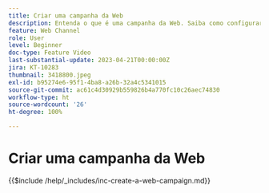 ```yaml
---
title: Criar uma campanha da Web
description: Entenda o que é uma campanha da Web. Saiba como configurar as propriedades da campanha da Web, revisá-las e publicá-las.
feature: Web Channel
role: User
level: Beginner
doc-type: Feature Video
last-substantial-update: 2023-04-21T00:00:00Z
jira: KT-10283
thumbnail: 3418800.jpeg
exl-id: b95274e6-95f1-4ba8-a26b-32a4c5341015
source-git-commit: ac61c4d30929b559826b4a770fc10c26aec74830
workflow-type: ht
source-wordcount: '26'
ht-degree: 100%

---
```


# Criar uma campanha da Web

{{$include /help/_includes/inc-create-a-web-campaign.md}}
